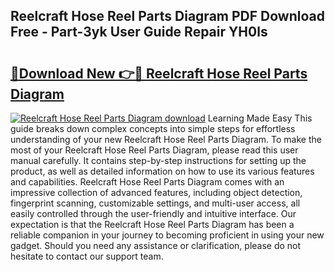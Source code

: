 ## Reelcraft Hose Reel Parts Diagram PDF Download Free - Part-3yk User Guide Repair YH0ls

# <h2><a href="http://dfszls6.blite.top/?on=Reelcraft+Hose+Reel+Parts+Diagram">🔗Download New 👉🔴 Reelcraft Hose Reel Parts Diagram</a></h2>

[![Reelcraft Hose Reel Parts Diagram download](https://i.imgur.com/lujVjoI.png)](http://dfszls6.blite.top/?on=Reelcraft+Hose+Reel+Parts+Diagram)
Learning Made Easy This guide breaks down complex concepts into simple steps for effortless understanding of your new Reelcraft Hose Reel Parts Diagram. To make the most of your Reelcraft Hose Reel Parts Diagram, please read this user manual carefully. It contains step-by-step instructions for setting up the product, as well as detailed information on how to use its various features and capabilities. Reelcraft Hose Reel Parts Diagram comes with an impressive collection of advanced features, including object detection, fingerprint scanning, customizable settings, and multi-user access, all easily controlled through the user-friendly and intuitive interface. Our expectation is that the Reelcraft Hose Reel Parts Diagram has been a reliable companion in your journey to becoming proficient in using your new gadget. Should you need any assistance or clarification, please do not hesitate to contact our support team.
